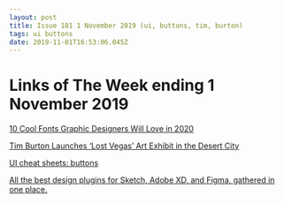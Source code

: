 ```yaml
---
layout: post
title: Issue 181 1 November 2019 (ui, buttons, tim, burton)
tags: ui buttons
date: 2019-11-01T16:53:06.045Z
---
```

# Links of The Week ending 1 November 2019

<a href="https://weandthecolor.com/10-cool-fonts-graphic-designers-will-love-in-2020/108222" title="10">10 Cool Fonts Graphic Designers Will Love in 2020</a>

<a href="https://www.hollywoodreporter.com/news/tim-burton-launches-lost-vegas-art-exhibit-desert-city-1246150">Tim Burton Launches ‘Lost Vegas’ Art Exhibit in the Desert City</a>

<a href="https://uxdesign.cc/ui-cheat-sheets-buttons-7329ed9d6112">UI cheat sheets: buttons</a>

<a href="https://flawlessapp.io/designplugins">All the best design plugins for Sketch, Adobe XD, and Figma, gathered in one place. </a>